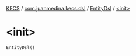 [KECS](../../index.md) / [com.juanmedina.kecs.dsl](../index.md) / [EntityDsl](index.md) / [&lt;init&gt;](./-init-.md)

# &lt;init&gt;

`EntityDsl()`